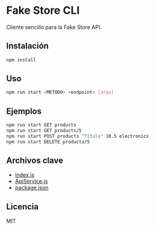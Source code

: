 # Fake Store CLI

Cliente sencillo para la Fake Store API.

## Instalación

```sh
npm install
```

## Uso

```sh
npm run start <MÉTODO> <endpoint> [args]
```

## Ejemplos

```sh
npm run start GET products
npm run start GET products/5
npm run start POST products "Título" 10.5 electronics
npm run start DELETE products/5
```

## Archivos clave

- [index.js](index.js)  
- [ApiService.js](ApiService.js)  
- [package.json](package.json)  

## Licencia

MIT
